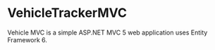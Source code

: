 # VehicleTrackerMVC

Vehicle MVC is a simple ASP.NET MVC 5 web application uses Entity Framework 6.
